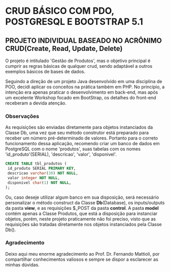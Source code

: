 # CRUD BÁSICO COM PDO, POSTGRESQL E BOOTSTRAP 5.1


## PROJETO INDIVIDUAL BASEADO NO ACRÔNIMO CRUD(Create, Read, Update, Delete)

O projeto é intitulado 'Gestão de Produtos', mas o objetivo principal é cumprir as regras básicas de qualquer crud, sendo adaptável a outros exemplos básicos de bases de dados.

Seguindo a direção de um projeto Java desenvolvido em uma disciplina de POO, decidi aplicar os conceitos na prática também em PHP.
No princípio, a intenção era apenas praticar o desenvolvimento em back-end, mas após um excelente Workshop focado em BootStrap, os detalhes do front-end receberam a devida atenção.


### Observações

As requisições são enviadas diretamente para objetos instanciados da Classe Db, uma vez que seu método construtor está preparado para receber um número pré-determinado de valores. Portanto para o correto funcionamento dessa aplicação, recomendo criar um banco de dados em PostgreSQL com o nome 'produtos', suas tabelas com os nomes 'id_produto'(SERIAL), 'descricao', 'valor', 'disponivel'.
```sql
CREATE TABLE tbl_produtos (
 id_produto SERIAL PRIMARY KEY,
 descricao varchar(30) NOT NULL,
 valor integer NOT NULL,
 disponivel char(1) NOT NULL,
);
```

Ou, caso deseje utilizar algum banco em sua disposição, será necessário personalizar o método construct da Classe **Db**(Database), os inputs/outputs da pasta **view**, e as requisições $_POST da pasta **control**.
A pasta **model** contém apenas a Classe Produtos, que está a disposição para instanciar objetos, porém, neste projeto praticamente não foi preciso, visto que as requisições são tratadas diretamente nos objetos instanciados pela Classe Db().

### Agradecimento

Deixo aqui meu enorme agradecimento ao Prof. Dr. Fernando Mattioli, por compartilhar conhecimentos valiosos e sempre se dispor a esclarecer as minhas dúvidas.

